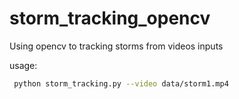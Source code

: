 # storm_tracking_opencv
Using opencv to tracking storms from videos inputs

usage:
````bash
 python storm_tracking.py --video data/storm1.mp4
````
